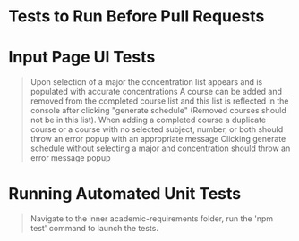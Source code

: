 # Tests to Run Before Pull Requests

# Input Page UI Tests
> Upon selection of a major the concentration list appears and is populated with accurate concentrations
> A course can be added and removed from the completed course list and this list is reflected in the console after clicking "generate schedule" (Removed courses should not be in this list).
> When adding a completed course a duplicate course or a course with no selected subject, number, or both should throw an error popup with an appropriate message
> Clicking generate schedule without selecting a major and concentration should throw an error message popup


# Running Automated Unit Tests
> Navigate to the inner academic-requirements folder, run the 'npm test' command to launch the tests.